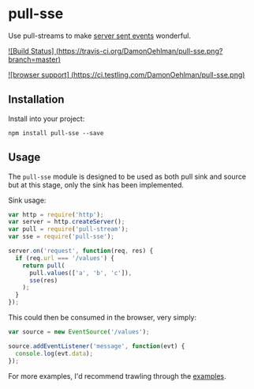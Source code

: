 # pull-sse

Use pull-streams to make
[server sent events](http://www.w3.org/TR/eventsource/) wonderful.

[
![Build Status]
(https://travis-ci.org/DamonOehlman/pull-sse.png?branch=master)
](https://travis-ci.org/DamonOehlman/pull-sse)

[
![browser support]
(https://ci.testling.com/DamonOehlman/pull-sse.png)
](https://ci.testling.com/DamonOehlman/pull-sse)

## Installation

Install into your project:

```
npm install pull-sse --save
```

## Usage

The `pull-sse` module is designed to be used as both pull sink and source
but at this stage, only the sink has been implemented.

Sink usage:

```js
var http = require('http');
var server = http.createServer();
var pull = require('pull-stream');
var sse = require('pull-sse');

server.on('request', function(req, res) {
  if (req.url === '/values') {
    return pull(
      pull.values(['a', 'b', 'c']),
      sse(res)
    );
  }
});
```

This could then be consumed in the browser, very simply:

```js
var source = new EventSource('/values');

source.addEventListener('message', function(evt) {
  console.log(evt.data);
});
```

For more examples, I'd recommend trawling through the [examples](/examples).

